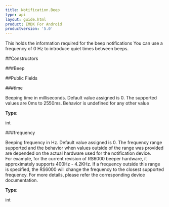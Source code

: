 ```yaml
---
title: Notification.Beep
type: api
layout: guide.html
product: EMDK For Android
productversion: '5.0'
---
```



This holds the information required for the beep notifications 
 You can use a frequency of 0 Hz to introduce quiet times between beeps.

##Constructors

###Beep



##Public Fields

###time

Beeping time in milliseconds. Default value assigned is 0.
 The supported values are 0ms to 2550ms. Behavior is undefined for any other value

**Type:**

int

###frequency

Beeping frequency in Hz. Default value assigned is 0.
 The frequency range supported and the behavior when values outside of the range was provided are depended  on the actual hardware used for the notification device.  
 For example, for the current revision of RS6000 beeper hardware, it approximately supports 400Hz - 4.2KHz. 
 If a frequency outside this range is specified, the RS6000 will change the frequency to the closest supported frequency. 
 For more details, please refer the corresponding device documentation.

**Type:**

int





